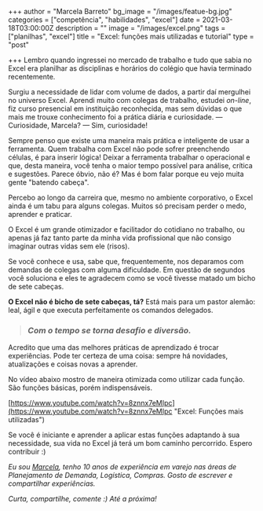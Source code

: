 +++
author = "Marcela Barreto"
bg_image = "/images/featue-bg.jpg"
categories = ["competência", "habilidades", "excel"]
date = 2021-03-18T03:00:00Z
description = ""
image = "/images/excel.png"
tags = ["planilhas", "excel"]
title = "Excel: funções mais utilizadas e tutorial"
type = "post"

+++
Lembro quando ingressei no mercado de trabalho e tudo que sabia no Excel era planilhar as disciplinas e horários do colégio que havia terminado recentemente.

Surgiu a necessidade de lidar com volume de dados, a partir daí mergulhei no universo Excel. Aprendi muito com colegas de trabalho, estudei _on-line_, fiz curso presencial em instituição reconhecida, mas sem dúvidas o que mais me trouxe conhecimento foi a prática diária e curiosidade. — Curiosidade, Marcela? — Sim, curiosidade!

Sempre penso que existe uma maneira mais prática e inteligente de usar a ferramenta. Quem trabalha com Excel não pode sofrer preenchendo células, é para inserir lógica! Deixar a ferramenta trabalhar o operacional e que, desta maneira, você tenha o maior tempo possível para análise, crítica e sugestões. Parece óbvio, não é? Mas é bom falar porque eu vejo muita gente "batendo cabeça".

Percebo ao longo da carreira que, mesmo no ambiente corporativo, o Excel ainda é um tabu para alguns colegas. Muitos só precisam perder o medo, aprender e praticar.

O Excel é um grande otimizador e facilitador do cotidiano no trabalho, ou apenas já faz tanto parte da minha vida profissional que não consigo imaginar outras vidas sem ele (risos).

Se você conhece e usa, sabe que, frequentemente, nos deparamos com demandas de colegas com alguma dificuldade. Em questão de segundos você soluciona e eles te agradecem como se você tivesse matado um bicho de sete cabeças.

**O Excel não é bicho de sete cabeças, tá?** Está mais para um pastor alemão: leal, ágil e que executa perfeitamente os comandos delegados.

> ### _Com o tempo se torna desafio e diversão._

Acredito que uma das melhores práticas de aprendizado é trocar experiências. Pode ter certeza de uma coisa: sempre há novidades, atualizações e coisas novas a aprender.

No vídeo abaixo mostro de maneira otimizada como utilizar cada função. São funções básicas, porém indispensáveis.

[https://www.youtube.com/watch?v=8znnx7eMIpc](https://www.youtube.com/watch?v=8znnx7eMIpc "Excel: Funções mais utilizadas")

Se você é iniciante e aprender a aplicar estas funções adaptando à sua necessidade, sua vida no Excel já terá um bom caminho percorrido. Espero contribuir :)

_Eu sou_ [_Marcela_](https://www.linkedin.com/in/marcelabarreto/)_, tenho 10 anos de experiência em varejo nas áreas de Planejamento de Demanda, Logística, Compras. Gosto de escrever e compartilhar experiências._

_Curta, compartilhe, comente :) Até a próxima!_